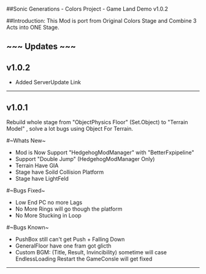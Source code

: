 ##Sonic Generations - Colors Project - Game Land Demo v1.0.2

##Introduction:
 This Mod is port from Original Colors Stage and Combine 3 Acts into ONE Stage.


## ~~~ Updates ~~~

## v1.0.2
- Added ServerUpdate Link

--------------------------------------------------
## v1.0.1
 Rebuild whole stage from "ObjectPhysics Floor" (Set.Object) to "Terrain Model" , solve a lot bugs using Object For Terrain.
  
 #~Whats New~
 - Mod is Now Support "HedgehogModManager" with "BetterFxpipeline"
 - Support "Double Jump" (HedgehogModManager Only)
 - Terrain Have GIA
 - Stage have Soild Collision Platform
 - Stage have LightFeld
 
 #~Bugs Fixed~
 - Low End PC no more Lags
 - No More Rings will go though the platform
 - No More Stucking in Loop
 
 #~Bugs Known~
 - PushBox still can't get Push + Falling Down 
 - GeneralFloor have one fram got glicth
 - Custom BGM: (Title, Result, Invincibility) sometime will case EndlessLoading
   Restart the GameConsle will get fixed
--------------------------------------------------
